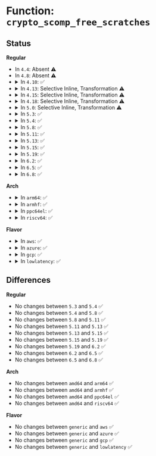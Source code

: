 # Function: <code>crypto_scomp_free_scratches</code>

## Status
<b>Regular</b>
<ul>
<li>
In <code>4.4</code>: Absent ⚠️
</li>
<li>
In <code>4.8</code>: Absent ⚠️
</li>
<li>
<details>
<summary>In <code>4.10</code>: ✅</summary>

```c
void crypto_scomp_free_scratches(void **scratches);
```

**Collision:** Unique Static

**Inline:** No

**Transformation:** False

**Instances:**

```
In crypto/scompress.c (ffffffff813fa7f0)
Location: crypto/scompress.c:72
Inline: False
Direct callers:
  - crypto/scompress.c:crypto_scomp_alloc_scratches
```
**Symbols:**

```
ffffffff813fa7f0-ffffffff813fa856: crypto_scomp_free_scratches (STB_LOCAL)
```
</details>
</li>
<li>
<details>
<summary>In <code>4.13</code>: Selective Inline, Transformation ⚠️</summary>

**Collision:** Unique Static

**Inline:** Selective

**Transformation:** True

**Instances:**

```
In crypto/scompress.c (ffffffff81407207)
Location: crypto/scompress.c:73
Inline: True
Inline callers:
  - crypto/scompress.c:crypto_scomp_alloc_scratches
Direct callers:
  - crypto/scompress.c:crypto_scomp_alloc_scratches
```
**Symbols:**

```
ffffffff81407110-ffffffff8140716f: crypto_scomp_free_scratches.part.4 (STB_LOCAL)
```
</details>
</li>
<li>
<details>
<summary>In <code>4.15</code>: Selective Inline, Transformation ⚠️</summary>

**Collision:** Unique Static

**Inline:** Selective

**Transformation:** True

**Instances:**

```
In crypto/scompress.c (ffffffff8142fc51)
Location: crypto/scompress.c:68
Inline: True
Inline callers:
  - crypto/scompress.c:crypto_exit_scomp_ops_async
  - crypto/scompress.c:crypto_exit_scomp_ops_async
  - crypto/scompress.c:crypto_scomp_init_tfm
  - crypto/scompress.c:crypto_scomp_alloc_scratches
Direct callers:
  - crypto/scompress.c:crypto_exit_scomp_ops_async
  - crypto/scompress.c:crypto_exit_scomp_ops_async
  - crypto/scompress.c:crypto_scomp_init_tfm
  - crypto/scompress.c:crypto_scomp_alloc_scratches
```
**Symbols:**

```
ffffffff8142fbc0-ffffffff8142fc19: crypto_scomp_free_scratches.part.4 (STB_LOCAL)
```
</details>
</li>
<li>
<details>
<summary>In <code>4.18</code>: Selective Inline, Transformation ⚠️</summary>

**Collision:** Unique Static

**Inline:** Selective

**Transformation:** True

**Instances:**

```
In crypto/scompress.c (ffffffff814629c1)
Location: crypto/scompress.c:68
Inline: True
Inline callers:
  - crypto/scompress.c:crypto_exit_scomp_ops_async
  - crypto/scompress.c:crypto_exit_scomp_ops_async
  - crypto/scompress.c:crypto_scomp_init_tfm
  - crypto/scompress.c:crypto_scomp_alloc_scratches
Direct callers:
  - crypto/scompress.c:crypto_exit_scomp_ops_async
  - crypto/scompress.c:crypto_exit_scomp_ops_async
  - crypto/scompress.c:crypto_scomp_init_tfm
  - crypto/scompress.c:crypto_scomp_alloc_scratches
```
**Symbols:**

```
ffffffff81462930-ffffffff81462989: crypto_scomp_free_scratches.part.0 (STB_LOCAL)
```
</details>
</li>
<li>
<details>
<summary>In <code>5.0</code>: Selective Inline, Transformation ⚠️</summary>

**Collision:** Unique Static

**Inline:** Selective

**Transformation:** True

**Instances:**

```
In crypto/scompress.c (ffffffff81480641)
Location: crypto/scompress.c:65
Inline: True
Inline callers:
  - crypto/scompress.c:crypto_exit_scomp_ops_async
  - crypto/scompress.c:crypto_exit_scomp_ops_async
  - crypto/scompress.c:crypto_scomp_init_tfm
  - crypto/scompress.c:crypto_scomp_alloc_scratches
Direct callers:
  - crypto/scompress.c:crypto_exit_scomp_ops_async
  - crypto/scompress.c:crypto_exit_scomp_ops_async
  - crypto/scompress.c:crypto_scomp_init_tfm
  - crypto/scompress.c:crypto_scomp_alloc_scratches
```
**Symbols:**

```
ffffffff814805b0-ffffffff81480609: crypto_scomp_free_scratches.part.0 (STB_LOCAL)
```
</details>
</li>
<li>
<details>
<summary>In <code>5.3</code>: ✅</summary>

```c
void crypto_scomp_free_scratches();
```

**Collision:** Unique Static

**Inline:** No

**Transformation:** False

**Instances:**

```
In crypto/scompress.c (ffffffff814ae5e0)
Location: crypto/scompress.c:68
Inline: False
Direct callers:
  - crypto/scompress.c:crypto_exit_scomp_ops_async
  - crypto/scompress.c:crypto_scomp_init_tfm
```
**Symbols:**

```
ffffffff814ae5e0-ffffffff814ae64e: crypto_scomp_free_scratches (STB_LOCAL)
```
</details>
</li>
<li>
<details>
<summary>In <code>5.4</code>: ✅</summary>

```c
void crypto_scomp_free_scratches();
```

**Collision:** Unique Static

**Inline:** No

**Transformation:** False

**Instances:**

```
In crypto/scompress.c (ffffffff814c9270)
Location: crypto/scompress.c:68
Inline: False
Direct callers:
  - crypto/scompress.c:crypto_exit_scomp_ops_async
  - crypto/scompress.c:crypto_scomp_init_tfm
```
**Symbols:**

```
ffffffff814c9270-ffffffff814c92de: crypto_scomp_free_scratches (STB_LOCAL)
```
</details>
</li>
<li>
<details>
<summary>In <code>5.8</code>: ✅</summary>

```c
void crypto_scomp_free_scratches();
```

**Collision:** Unique Static

**Inline:** No

**Transformation:** False

**Instances:**

```
In crypto/scompress.c (ffffffff81528640)
Location: crypto/scompress.c:68
Inline: False
Direct callers:
  - crypto/scompress.c:crypto_exit_scomp_ops_async
  - crypto/scompress.c:crypto_scomp_alloc_scratches
```
**Symbols:**

```
ffffffff81528640-ffffffff815286ae: crypto_scomp_free_scratches (STB_LOCAL)
```
</details>
</li>
<li>
<details>
<summary>In <code>5.11</code>: ✅</summary>

```c
void crypto_scomp_free_scratches();
```

**Collision:** Unique Static

**Inline:** No

**Transformation:** False

**Instances:**

```
In crypto/scompress.c (ffffffff815455e0)
Location: crypto/scompress.c:68
Inline: False
Direct callers:
  - crypto/scompress.c:crypto_exit_scomp_ops_async
  - crypto/scompress.c:crypto_scomp_alloc_scratches
```
**Symbols:**

```
ffffffff815455e0-ffffffff8154564e: crypto_scomp_free_scratches (STB_LOCAL)
```
</details>
</li>
<li>
<details>
<summary>In <code>5.13</code>: ✅</summary>

```c
void crypto_scomp_free_scratches();
```

**Collision:** Unique Static

**Inline:** No

**Transformation:** False

**Instances:**

```
In crypto/scompress.c (ffffffff8154dc80)
Location: crypto/scompress.c:68
Inline: False
Direct callers:
  - crypto/scompress.c:crypto_exit_scomp_ops_async
  - crypto/scompress.c:crypto_scomp_init_tfm
```
**Symbols:**

```
ffffffff8154dc80-ffffffff8154dcee: crypto_scomp_free_scratches (STB_LOCAL)
```
</details>
</li>
<li>
<details>
<summary>In <code>5.15</code>: ✅</summary>

```c
void crypto_scomp_free_scratches();
```

**Collision:** Unique Static

**Inline:** No

**Transformation:** False

**Instances:**

```
In crypto/scompress.c (ffffffff815ae460)
Location: crypto/scompress.c:68
Inline: False
Direct callers:
  - crypto/scompress.c:crypto_exit_scomp_ops_async
  - crypto/scompress.c:crypto_scomp_init_tfm
```
**Symbols:**

```
ffffffff815ae460-ffffffff815ae4eb: crypto_scomp_free_scratches (STB_LOCAL)
```
</details>
</li>
<li>
<details>
<summary>In <code>5.19</code>: ✅</summary>

```c
void crypto_scomp_free_scratches();
```

**Collision:** Unique Static

**Inline:** No

**Transformation:** False

**Instances:**

```
In crypto/scompress.c (ffffffff816569f0)
Location: crypto/scompress.c:68
Inline: False
Direct callers:
  - crypto/scompress.c:crypto_exit_scomp_ops_async
  - crypto/scompress.c:crypto_scomp_init_tfm
```
**Symbols:**

```
ffffffff816569f0-ffffffff81656a85: crypto_scomp_free_scratches (STB_LOCAL)
```
</details>
</li>
<li>
<details>
<summary>In <code>6.2</code>: ✅</summary>

```c
void crypto_scomp_free_scratches();
```

**Collision:** Unique Static

**Inline:** No

**Transformation:** False

**Instances:**

```
In crypto/scompress.c (ffffffff81710ec0)
Location: crypto/scompress.c:68
Inline: False
Direct callers:
  - crypto/scompress.c:crypto_exit_scomp_ops_async
  - crypto/scompress.c:crypto_scomp_init_tfm
```
**Symbols:**

```
ffffffff81710ec0-ffffffff81710f5c: crypto_scomp_free_scratches (STB_LOCAL)
```
</details>
</li>
<li>
<details>
<summary>In <code>6.5</code>: ✅</summary>

```c
void crypto_scomp_free_scratches();
```

**Collision:** Unique Static

**Inline:** No

**Transformation:** False

**Instances:**

```
In crypto/scompress.c (ffffffff8174b9b0)
Location: crypto/scompress.c:61
Inline: False
Direct callers:
  - crypto/scompress.c:crypto_exit_scomp_ops_async
  - crypto/scompress.c:crypto_scomp_init_tfm
```
**Symbols:**

```
ffffffff8174b9b0-ffffffff8174ba4c: crypto_scomp_free_scratches (STB_LOCAL)
```
</details>
</li>
<li>
<details>
<summary>In <code>6.8</code>: ✅</summary>

```c
void crypto_scomp_free_scratches();
```

**Collision:** Unique Static

**Inline:** No

**Transformation:** False

**Instances:**

```
In crypto/scompress.c (ffffffff8178d890)
Location: crypto/scompress.c:61
Inline: False
Direct callers:
  - crypto/scompress.c:crypto_exit_scomp_ops_async
  - crypto/scompress.c:crypto_scomp_init_tfm
```
**Symbols:**

```
ffffffff8178d890-ffffffff8178d92c: crypto_scomp_free_scratches (STB_LOCAL)
```
</details>
</li>
</ul>
<b>Arch</b>
<ul>
<li>
<details>
<summary>In <code>arm64</code>: ✅</summary>

```c
void crypto_scomp_free_scratches();
```

**Collision:** Unique Static

**Inline:** No

**Transformation:** False

**Instances:**

```
In crypto/scompress.c (ffff8000105c4c18)
Location: crypto/scompress.c:68
Inline: False
Direct callers:
  - crypto/scompress.c:crypto_exit_scomp_ops_async
  - crypto/scompress.c:crypto_scomp_init_tfm
```
**Symbols:**

```
ffff8000105c4c18-ffff8000105c4ca8: crypto_scomp_free_scratches (STB_LOCAL)
```
</details>
</li>
<li>
<details>
<summary>In <code>armhf</code>: ✅</summary>

```c
void crypto_scomp_free_scratches();
```

**Collision:** Unique Static

**Inline:** No

**Transformation:** False

**Instances:**

```
In crypto/scompress.c (c0771e10)
Location: crypto/scompress.c:68
Inline: False
Direct callers:
  - crypto/scompress.c:crypto_exit_scomp_ops_async
  - crypto/scompress.c:crypto_scomp_init_tfm
```
**Symbols:**

```
c0771e10-c0771e8c: crypto_scomp_free_scratches (STB_LOCAL)
```
</details>
</li>
<li>
<details>
<summary>In <code>ppc64el</code>: ✅</summary>

```c
void crypto_scomp_free_scratches();
```

**Collision:** Unique Static

**Inline:** No

**Transformation:** False

**Instances:**

```
In crypto/scompress.c (c00000000074e2d0)
Location: crypto/scompress.c:68
Inline: False
Direct callers:
  - crypto/scompress.c:crypto_exit_scomp_ops_async
  - crypto/scompress.c:crypto_scomp_init_tfm
```
**Symbols:**

```
c00000000074e2d0-c00000000074e3ac: crypto_scomp_free_scratches (STB_LOCAL)
```
</details>
</li>
<li>
<details>
<summary>In <code>riscv64</code>: ✅</summary>

```c
void crypto_scomp_free_scratches();
```

**Collision:** Unique Static

**Inline:** No

**Transformation:** False

**Instances:**

```
In crypto/scompress.c (ffffffe0004091f8)
Location: crypto/scompress.c:68
Inline: False
Direct callers:
  - crypto/scompress.c:crypto_exit_scomp_ops_async
  - crypto/scompress.c:crypto_scomp_init_tfm
```
**Symbols:**

```
ffffffe0004091f8-ffffffe00040928e: crypto_scomp_free_scratches (STB_LOCAL)
```
</details>
</li>
</ul>
<b>Flavor</b>
<ul>
<li>
<details>
<summary>In <code>aws</code>: ✅</summary>

```c
void crypto_scomp_free_scratches();
```

**Collision:** Unique Static

**Inline:** No

**Transformation:** False

**Instances:**

```
In crypto/scompress.c (ffffffff814c1850)
Location: crypto/scompress.c:68
Inline: False
Direct callers:
  - crypto/scompress.c:crypto_exit_scomp_ops_async
  - crypto/scompress.c:crypto_scomp_init_tfm
```
**Symbols:**

```
ffffffff814c1850-ffffffff814c18be: crypto_scomp_free_scratches (STB_LOCAL)
```
</details>
</li>
<li>
<details>
<summary>In <code>azure</code>: ✅</summary>

```c
void crypto_scomp_free_scratches();
```

**Collision:** Unique Static

**Inline:** No

**Transformation:** False

**Instances:**

```
In crypto/scompress.c (ffffffff814b2270)
Location: crypto/scompress.c:68
Inline: False
Direct callers:
  - crypto/scompress.c:crypto_exit_scomp_ops_async
  - crypto/scompress.c:crypto_scomp_init_tfm
```
**Symbols:**

```
ffffffff814b2270-ffffffff814b22de: crypto_scomp_free_scratches (STB_LOCAL)
```
</details>
</li>
<li>
<details>
<summary>In <code>gcp</code>: ✅</summary>

```c
void crypto_scomp_free_scratches();
```

**Collision:** Unique Static

**Inline:** No

**Transformation:** False

**Instances:**

```
In crypto/scompress.c (ffffffff814bd8e0)
Location: crypto/scompress.c:68
Inline: False
Direct callers:
  - crypto/scompress.c:crypto_exit_scomp_ops_async
  - crypto/scompress.c:crypto_scomp_init_tfm
```
**Symbols:**

```
ffffffff814bd8e0-ffffffff814bd94e: crypto_scomp_free_scratches (STB_LOCAL)
```
</details>
</li>
<li>
<details>
<summary>In <code>lowlatency</code>: ✅</summary>

```c
void crypto_scomp_free_scratches();
```

**Collision:** Unique Static

**Inline:** No

**Transformation:** False

**Instances:**

```
In crypto/scompress.c (ffffffff814d63b0)
Location: crypto/scompress.c:68
Inline: False
Direct callers:
  - crypto/scompress.c:crypto_exit_scomp_ops_async
  - crypto/scompress.c:crypto_scomp_init_tfm
```
**Symbols:**

```
ffffffff814d63b0-ffffffff814d641e: crypto_scomp_free_scratches (STB_LOCAL)
```
</details>
</li>
</ul>

## Differences
<b>Regular</b>
<ul>
<li>
No changes between <code>5.3</code> and <code>5.4</code> ✅
</li>
<li>
No changes between <code>5.4</code> and <code>5.8</code> ✅
</li>
<li>
No changes between <code>5.8</code> and <code>5.11</code> ✅
</li>
<li>
No changes between <code>5.11</code> and <code>5.13</code> ✅
</li>
<li>
No changes between <code>5.13</code> and <code>5.15</code> ✅
</li>
<li>
No changes between <code>5.15</code> and <code>5.19</code> ✅
</li>
<li>
No changes between <code>5.19</code> and <code>6.2</code> ✅
</li>
<li>
No changes between <code>6.2</code> and <code>6.5</code> ✅
</li>
<li>
No changes between <code>6.5</code> and <code>6.8</code> ✅
</li>
</ul>
<b>Arch</b>
<ul>
<li>
No changes between <code>amd64</code> and <code>arm64</code> ✅
</li>
<li>
No changes between <code>amd64</code> and <code>armhf</code> ✅
</li>
<li>
No changes between <code>amd64</code> and <code>ppc64el</code> ✅
</li>
<li>
No changes between <code>amd64</code> and <code>riscv64</code> ✅
</li>
</ul>
<b>Flavor</b>
<ul>
<li>
No changes between <code>generic</code> and <code>aws</code> ✅
</li>
<li>
No changes between <code>generic</code> and <code>azure</code> ✅
</li>
<li>
No changes between <code>generic</code> and <code>gcp</code> ✅
</li>
<li>
No changes between <code>generic</code> and <code>lowlatency</code> ✅
</li>
</ul>
